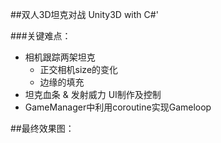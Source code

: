
##双人3D坦克对战 Unity3D with C#'

###关键难点：
* 相机跟踪两架坦克
    * 正交相机size的变化
    * 边缘的填充
* 坦克血条 & 发射威力 UI制作及控制
* GameManager中利用coroutine实现Gameloop


##最终效果图：